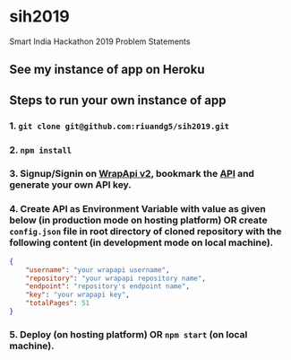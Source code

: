 # sih2019
Smart India Hackathon 2019 Problem Statements

## See my instance of app on Heroku

## Steps to run your own instance of app
### 1. `git clone git@github.com:riuandg5/sih2019.git`
### 2. `npm install`
### 3. Signup/Signin on [WrapApi v2](https://wrapapi.com/), bookmark the [API](https://wrapapi.com/api/riuandg5/sih/problems2019/latest) and generate your own API key.
### 4. Create API as Environment Variable with value as given below (in production mode on hosting platform) OR create `config.json` file in root directory of cloned repository with the following content (in development mode on local machine).
```json
{
    "username": "your wrapapi username",
    "repository": "your wrapapi repository name",
    "endpoint": "repository's endpoint name",
    "key": "your wrapapi key",
    "totalPages": 51
}
```
### 5. Deploy (on hosting platform) OR `npm start` (on local machine).
